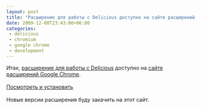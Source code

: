 ```yaml
---
layout: post
title: "Расширение для работы с Delicious доступно на сайте расширений Google Chrome"
date: 2009-12-08T23:43:00+06:00
categories:
 - delicious
 - chromium
 - google chrome
 - development
---
```


<div class='post'>
Итак, <a href="code.google.com/p/chromium-delicious-extension/">расширение для работы с Delicious</a> доступно на <a href="https://chrome.google.com/extensions">сайте расширений Google Chrome</a>.<br />
<br />
<a href="https://chrome.google.com/extensions/detail/anlkjppofaicbdanhhpbbogknfodfhfm/">Посмотреть и установить</a><br />
<br />
Новые версии расширения буду закачить на этот сайт.</div>
